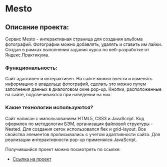 # Mesto

## Описание проекта:
Cервис Mesto - интерактивная страница для создания альбома фотографий. Фотографии можно добавлять, удалять и ставить им лайки. Создан в рамках выполнения задания курса по веб-разработке от Яндекс.Практикума.

### Функциональность:
Сайт адаптивен и интерактивен. На сайте можно ввести и изменять информацию о владельце фотографий, сделать это можно путем заполнения данных в диалоговом окне pop-up. Кнопки, расположенные на сайте, подсвечиваются при наведении на них.

### Какие технологии используются?
Сайт написан с импользованием HTML5, CSS3 и JavaScript. Код оформлен по методологии БЭМ, организация файловой структуры - Nested. Для создания сеток использовался flex и grid-layout. Все свойства элементов прописывались с учетом адаптивности сайта. Для реализации интерактивности pop-up применялся JavaScript.

Получившийся проект можно посмотреть по ссылке:

* [Ссылка на проект](https://polinaponomar.github.io/mesto/)

